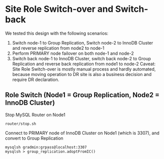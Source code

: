 # Site Role Switch-over and Switch-back
We tested this design with the following scenarios:
1. Switch node-1 to Group Replication, Switch node-2 to InnoDB Cluster and reverse replication from node2 to node-1
2. Perform PRIMARY node failover on both node-1 and node-2
3. Switch back node-1 to InnoDB Cluster, switch back node-2 to Group Replication and reverse back replication from node1 to node-2
Caveat: Site Role Switch-over is mostly manual process and hardly automated, because moving operation to DR site is also a business decision and require DR declaration. 
## Role Switch (Node1 = Group Replication, Node2 = InnoDB Cluster)
Stop MySQL Router on Node1
```
router/stop.sh
```
Connect to PRIMARY node of InnoDB Cluster on Node1 (which is 3307), and convert to Group Replication
```
mysqlsh gradmin:grpass@localhost:3307
mysqlsh > group_replication.adoptFromIC()
```
